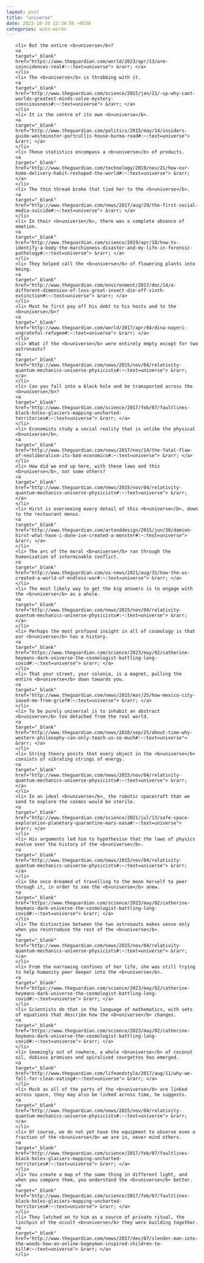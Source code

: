 ```yaml
---
layout: post
title: "universe"
date: 2023-10-10 12:34:56 +0530
categories: auto-words
---
```

<ol>

    <li> But the entire <b>universe</b>?
    <a 
    target="_blank" 
    href="https://www.theguardian.com/world/2023/apr/13/are-coincidences-real#:~:text=universe"> &rarr; </a>
    </li>
    <li> The <b>universe</b> is throbbing with it.
    <a 
    target="_blank" 
    href="http://www.theguardian.com/science/2015/jan/21/-sp-why-cant-worlds-greatest-minds-solve-mystery-consciousness#:~:text=universe"> &rarr; </a>
    </li>
    <li> It is the centre of its own <b>universe</b>.
    <a 
    target="_blank" 
    href="http://www.theguardian.com/politics/2015/may/14/insiders-guide-westminster-portcullis-house-burma-road#:~:text=universe"> &rarr; </a>
    </li>
    <li> These statistics encompass a <b>universe</b> of products.
    <a 
    target="_blank" 
    href="http://www.theguardian.com/technology/2019/nov/21/how-our-home-delivery-habit-reshaped-the-world#:~:text=universe"> &rarr; </a>
    </li>
    <li> The thin thread broke that tied her to the <b>universe</b>.
    <a 
    target="_blank" 
    href="http://www.theguardian.com/news/2017/aug/29/the-first-social-media-suicide#:~:text=universe"> &rarr; </a>
    </li>
    <li> In their <b>universe</b>, there was a complete absence of emotion.
    <a 
    target="_blank" 
    href="http://www.theguardian.com/science/2019/apr/18/how-to-identify-a-body-the-marchioness-disaster-and-my-life-in-forensic-pathology#:~:text=universe"> &rarr; </a>
    </li>
    <li> They helped call the <b>universe</b> of flowering plants into being.
    <a 
    target="_blank" 
    href="http://www.theguardian.com/environment/2017/dec/14/a-different-dimension-of-loss-great-insect-die-off-sixth-extinction#:~:text=universe"> &rarr; </a>
    </li>
    <li> Must he first pay off his debt to his hosts and to the <b>universe</b>?
    <a 
    target="_blank" 
    href="http://www.theguardian.com/world/2017/apr/04/dina-nayeri-ungrateful-refugee#:~:text=universe"> &rarr; </a>
    </li>
    <li> What if the <b>universe</b> were entirely empty except for two astronauts?
    <a 
    target="_blank" 
    href="http://www.theguardian.com/news/2015/nov/04/relativity-quantum-mechanics-universe-physicists#:~:text=universe"> &rarr; </a>
    </li>
    <li> Can you fall into a black hole and be transported across the <b>universe</b>?
    <a 
    target="_blank" 
    href="http://www.theguardian.com/science/2017/feb/07/faultlines-black-holes-glaciers-mapping-uncharted-territories#:~:text=universe"> &rarr; </a>
    </li>
    <li> Economists study a social reality that is unlike the physical <b>universe</b>.
    <a 
    target="_blank" 
    href="http://www.theguardian.com/news/2017/nov/14/the-fatal-flaw-of-neoliberalism-its-bad-economics#:~:text=universe"> &rarr; </a>
    </li>
    <li> How did we end up here, with these laws and this <b>universe</b>, not some others?
    <a 
    target="_blank" 
    href="http://www.theguardian.com/news/2015/nov/04/relativity-quantum-mechanics-universe-physicists#:~:text=universe"> &rarr; </a>
    </li>
    <li> Hirst is overseeing every detail of this <b>universe</b>, down to the restaurant menus.
    <a 
    target="_blank" 
    href="http://www.theguardian.com/artanddesign/2015/jun/30/damien-hirst-what-have-i-done-ive-created-a-monster#:~:text=universe"> &rarr; </a>
    </li>
    <li> The arc of the moral <b>universe</b> ran through the humanisation of interminable conflict.
    <a 
    target="_blank" 
    href="http://www.theguardian.com/us-news/2021/aug/31/how-the-us-created-a-world-of-endless-war#:~:text=universe"> &rarr; </a>
    </li>
    <li> The most likely way to get the big answers is to engage with the <b>universe</b> as a whole.
    <a 
    target="_blank" 
    href="http://www.theguardian.com/news/2015/nov/04/relativity-quantum-mechanics-universe-physicists#:~:text=universe"> &rarr; </a>
    </li>
    <li> Perhaps the most profound insight in all of cosmology is that our <b>universe</b> has a history.
    <a 
    target="_blank" 
    href="https://www.theguardian.com/science/2023/may/02/catherine-heymans-dark-universe-the-cosmologist-battling-long-covid#:~:text=universe"> &rarr; </a>
    </li>
    <li> That your street, your colonia, is a magnet, pulling the entire <b>universe</b> down towards you.
    <a 
    target="_blank" 
    href="http://www.theguardian.com/news/2015/mar/25/how-mexico-city-saved-me-from-grief#:~:text=universe"> &rarr; </a>
    </li>
    <li> To be purely universal is to inhabit an abstract <b>universe</b> too detached from the real world.
    <a 
    target="_blank" 
    href="http://www.theguardian.com/news/2018/sep/25/about-time-why-western-philosophy-can-only-teach-us-so-much#:~:text=universe"> &rarr; </a>
    </li>
    <li> String theory posits that every object in the <b>universe</b> consists of vibrating strings of energy.
    <a 
    target="_blank" 
    href="http://www.theguardian.com/news/2015/nov/04/relativity-quantum-mechanics-universe-physicists#:~:text=universe"> &rarr; </a>
    </li>
    <li> In an ideal <b>universe</b>, the robotic spacecraft that we send to explore the cosmos would be sterile.
    <a 
    target="_blank" 
    href="http://www.theguardian.com/science/2021/jul/13/safe-space-exploration-planetary-quarantine-mars-nasa#:~:text=universe"> &rarr; </a>
    </li>
    <li> His arguments led him to hypothesise that the laws of physics evolve over the history of the <b>universe</b>.
    <a 
    target="_blank" 
    href="http://www.theguardian.com/news/2015/nov/04/relativity-quantum-mechanics-universe-physicists#:~:text=universe"> &rarr; </a>
    </li>
    <li> She once dreamed of travelling to the moon herself to peer through it, in order to see the <b>universe</b> anew.
    <a 
    target="_blank" 
    href="https://www.theguardian.com/science/2023/may/02/catherine-heymans-dark-universe-the-cosmologist-battling-long-covid#:~:text=universe"> &rarr; </a>
    </li>
    <li> The distinction between the two astronauts makes sense only when you reintroduce the rest of the <b>universe</b>.
    <a 
    target="_blank" 
    href="http://www.theguardian.com/news/2015/nov/04/relativity-quantum-mechanics-universe-physicists#:~:text=universe"> &rarr; </a>
    </li>
    <li> From the narrowing confines of her life, she was still trying to help humanity peer deeper into the <b>universe</b>.
    <a 
    target="_blank" 
    href="https://www.theguardian.com/science/2023/may/02/catherine-heymans-dark-universe-the-cosmologist-battling-long-covid#:~:text=universe"> &rarr; </a>
    </li>
    <li> Scientists do that in the language of mathematics, with sets of equations that describe how the <b>universe</b> changes.
    <a 
    target="_blank" 
    href="https://www.theguardian.com/science/2023/may/02/catherine-heymans-dark-universe-the-cosmologist-battling-long-covid#:~:text=universe"> &rarr; </a>
    </li>
    <li> Seemingly out of nowhere, a whole <b>universe</b> of coconut oil, dubious promises and spiralised courgettes has emerged.
    <a 
    target="_blank" 
    href="http://www.theguardian.com/lifeandstyle/2017/aug/11/why-we-fell-for-clean-eating#:~:text=universe"> &rarr; </a>
    </li>
    <li> Much as all of the parts of the <b>universe</b> are linked across space, they may also be linked across time, he suggests.
    <a 
    target="_blank" 
    href="http://www.theguardian.com/news/2015/nov/04/relativity-quantum-mechanics-universe-physicists#:~:text=universe"> &rarr; </a>
    </li>
    <li> Of course, we do not yet have the equipment to observe even a fraction of the <b>universe</b> we are in, never mind others.
    <a 
    target="_blank" 
    href="http://www.theguardian.com/science/2017/feb/07/faultlines-black-holes-glaciers-mapping-uncharted-territories#:~:text=universe"> &rarr; </a>
    </li>
    <li> You create a map of the same thing in different light, and when you compare them, you understand the <b>universe</b> better.
    <a 
    target="_blank" 
    href="http://www.theguardian.com/science/2017/feb/07/faultlines-black-holes-glaciers-mapping-uncharted-territories#:~:text=universe"> &rarr; </a>
    </li>
    <li> They latched on to him as a source of private ritual, the linchpin of the occult <b>universe</b> they were building together.
    <a 
    target="_blank" 
    href="http://www.theguardian.com/news/2017/dec/07/slender-man-into-the-woods-how-an-online-bogeyman-inspired-children-to-kill#:~:text=universe"> &rarr; </a>
    </li>